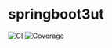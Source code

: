 # springboot3ut

[![CI](https://github.com/pure-study/springboot3ut/actions/workflows/maven.yml/badge.svg)](https://github.com/pure-study/springboot3ut/actions/workflows/maven.yml)
![Coverage](.github/badges/jacoco.svg)
